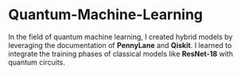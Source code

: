 # Quantum-Machine-Learning
In the field of quantum machine learning, I created hybrid models by leveraging the documentation of **PennyLane** and **Qiskit**. I learned to integrate the training phases of classical models like **ResNet-18** with quantum circuits.
